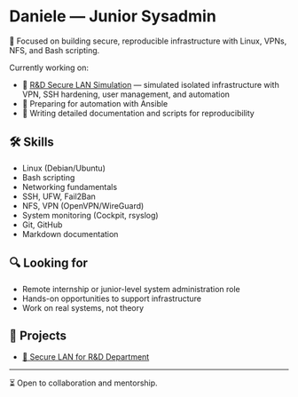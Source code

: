 # Daniele — Junior Sysadmin

🎯 Focused on building secure, reproducible infrastructure with Linux, VPNs, NFS, and Bash scripting.

Currently working on:
- 🧪 [R&D Secure LAN Simulation](https://github.com/DanieleSetti/isolated-rnd-lab) — simulated isolated infrastructure with VPN, SSH hardening, user management, and automation
- 🚧 Preparing for automation with Ansible
- 📘 Writing detailed documentation and scripts for reproducibility

## 🛠️ Skills
- Linux (Debian/Ubuntu)
- Bash scripting
- Networking fundamentals
- SSH, UFW, Fail2Ban
- NFS, VPN (OpenVPN/WireGuard)
- System monitoring (Cockpit, rsyslog)
- Git, GitHub
- Markdown documentation

## 🔍 Looking for
- Remote internship or junior-level system administration role
- Hands-on opportunities to support infrastructure
- Work on real systems, not theory

## 📂 Projects
- [🔐 Secure LAN for R&D Department](https://github.com/DanieleSetti/isolated-rnd-lab)

---
⏳ Open to collaboration and mentorship.
